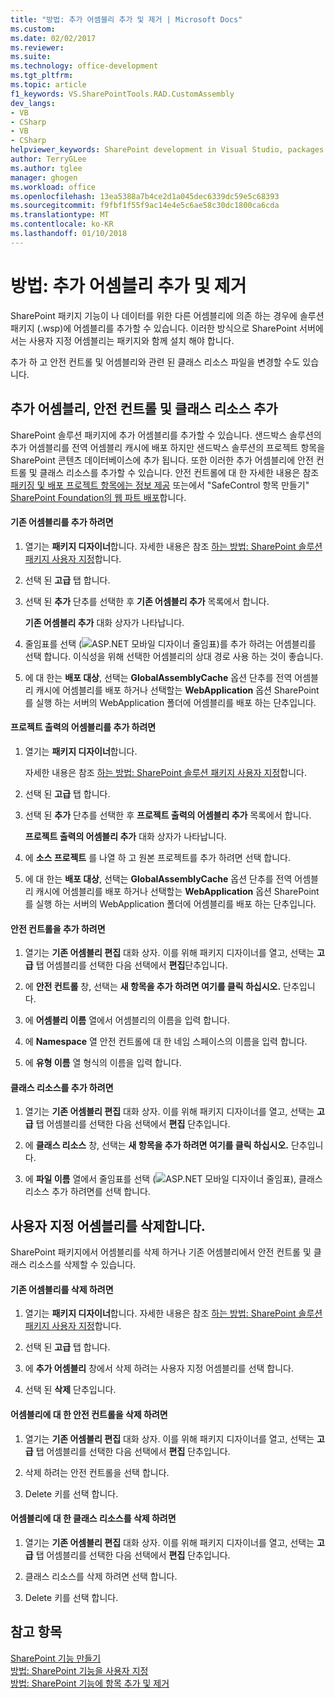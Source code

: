 ```yaml
---
title: "방법: 추가 어셈블리 추가 및 제거 | Microsoft Docs"
ms.custom: 
ms.date: 02/02/2017
ms.reviewer: 
ms.suite: 
ms.technology: office-development
ms.tgt_pltfrm: 
ms.topic: article
f1_keywords: VS.SharePointTools.RAD.CustomAssembly
dev_langs:
- VB
- CSharp
- VB
- CSharp
helpviewer_keywords: SharePoint development in Visual Studio, packages
author: TerryGLee
ms.author: tglee
manager: ghogen
ms.workload: office
ms.openlocfilehash: 13ea5388a7b4ce2d1a045dec6339dc59e5c68393
ms.sourcegitcommit: f9fbf1f55f9ac14e4e5c6ae58c30dc1800ca6cda
ms.translationtype: MT
ms.contentlocale: ko-KR
ms.lasthandoff: 01/10/2018
---
```

# <a name="how-to-add-and-remove-additional-assemblies"></a>방법: 추가 어셈블리 추가 및 제거
  SharePoint 패키지 기능이 나 데이터를 위한 다른 어셈블리에 의존 하는 경우에 솔루션 패키지 (.wsp)에 어셈블리를 추가할 수 있습니다. 이러한 방식으로 SharePoint 서버에서는 사용자 지정 어셈블리는 패키지와 함께 설치 해야 합니다.  
  
 추가 하 고 안전 컨트롤 및 어셈블리와 관련 된 클래스 리소스 파일을 변경할 수도 있습니다.  
  
## <a name="adding-additional-assemblies-safe-controls-and-class-resources"></a>추가 어셈블리, 안전 컨트롤 및 클래스 리소스 추가  
 SharePoint 솔루션 패키지에 추가 어셈블리를 추가할 수 있습니다. 샌드박스 솔루션의 추가 어셈블리를 전역 어셈블리 캐시에 배포 하지만 샌드박스 솔루션의 프로젝트 항목을 SharePoint 콘텐츠 데이터베이스에 추가 됩니다. 또한 이러한 추가 어셈블리에 안전 컨트롤 및 클래스 리소스를 추가할 수 있습니다. 안전 컨트롤에 대 한 자세한 내용은 참조 [패키징 및 배포 프로젝트 항목에는 정보 제공](../sharepoint/providing-packaging-and-deployment-information-in-project-items.md) 또는에서 "SafeControl 항목 만들기" [SharePoint Foundation의 웹 파트 배포](http://go.microsoft.com/fwlink/?LinkId=245505)합니다.  
  
#### <a name="to-add-an-existing-assembly"></a>기존 어셈블리를 추가 하려면  
  
1.  열기는 **패키지 디자이너**합니다. 자세한 내용은 참조 [하는 방법: SharePoint 솔루션 패키지 사용자 지정](../sharepoint/how-to-customize-a-sharepoint-solution-package.md)합니다.  
  
2.  선택 된 **고급** 탭 합니다.  
  
3.  선택 된 **추가** 단추를 선택한 후 **기존 어셈블리 추가** 목록에서 합니다.  
  
     **기존 어셈블리 추가** 대화 상자가 나타납니다.  
  
4.  줄임표를 선택 (![ASP.NET 모바일 디자이너 줄임표](../sharepoint/media/mwellipsis.gif "ASP.NET 모바일 디자이너 줄임표"))를 추가 하려는 어셈블리를 선택 합니다. 이식성을 위해 선택한 어셈블리의 상대 경로 사용 하는 것이 좋습니다.  
  
5.  에 대 한는 **배포 대상**, 선택는 **GlobalAssemblyCache** 옵션 단추를 전역 어셈블리 캐시에 어셈블리를 배포 하거나 선택할는 **WebApplication** 옵션 SharePoint를 실행 하는 서버의 WebApplication 폴더에 어셈블리를 배포 하는 단추입니다.  
  
#### <a name="to-add-an-assembly-from-project-output"></a>프로젝트 출력의 어셈블리를 추가 하려면  
  
1.  열기는 **패키지 디자이너**합니다.  
  
     자세한 내용은 참조 [하는 방법: SharePoint 솔루션 패키지 사용자 지정](../sharepoint/how-to-customize-a-sharepoint-solution-package.md)합니다.  
  
2.  선택 된 **고급** 탭 합니다.  
  
3.  선택 된 **추가** 단추를 선택한 후 **프로젝트 출력의 어셈블리 추가** 목록에서 합니다.  
  
     **프로젝트 출력의 어셈블리 추가** 대화 상자가 나타납니다.  
  
4.  에 **소스 프로젝트** 를 나열 하 고 원본 프로젝트를 추가 하려면 선택 합니다.  
  
5.  에 대 한는 **배포 대상**, 선택는 **GlobalAssemblyCache** 옵션 단추를 전역 어셈블리 캐시에 어셈블리를 배포 하거나 선택할는 **WebApplication** 옵션 SharePoint를 실행 하는 서버의 WebApplication 폴더에 어셈블리를 배포 하는 단추입니다.  
  
#### <a name="to-add-a-safe-control"></a>안전 컨트롤을 추가 하려면  
  
1.  열기는 **기존 어셈블리 편집** 대화 상자. 이를 위해 패키지 디자이너를 열고, 선택는 **고급** 탭 어셈블리를 선택한 다음 선택에서 **편집**단추입니다.  
  
2.  에 **안전 컨트롤** 창, 선택는 **새 항목을 추가 하려면 여기를 클릭 하십시오.** 단추입니다.  
  
3.  에 **어셈블리 이름** 열에서 어셈블리의 이름을 입력 합니다.  
  
4.  에 **Namespace** 열 안전 컨트롤에 대 한 네임 스페이스의 이름을 입력 합니다.  
  
5.  에 **유형 이름** 열 형식의 이름을 입력 합니다.  
  
#### <a name="to-add-a-class-resource"></a>클래스 리소스를 추가 하려면  
  
1.  열기는 **기존 어셈블리 편집** 대화 상자. 이를 위해 패키지 디자이너를 열고, 선택는 **고급** 탭 어셈블리를 선택한 다음 선택에서 **편집** 단추입니다.  
  
2.  에 **클래스 리소스** 창, 선택는 **새 항목을 추가 하려면 여기를 클릭 하십시오.** 단추입니다.  
  
3.  에 **파일 이름** 열에서 줄임표를 선택 (![ASP.NET 모바일 디자이너 줄임표](../sharepoint/media/mwellipsis.gif "ASP.NET 모바일 디자이너 줄임표")), 클래스 리소스 추가 하려면를 선택 합니다.  
  
## <a name="deleting-custom-assemblies"></a>사용자 지정 어셈블리를 삭제합니다.  
 SharePoint 패키지에서 어셈블리를 삭제 하거나 기존 어셈블리에서 안전 컨트롤 및 클래스 리소스를 삭제할 수 있습니다.  
  
#### <a name="to-delete-an-existing-assembly"></a>기존 어셈블리를 삭제 하려면  
  
1.  열기는 **패키지 디자이너**합니다. 자세한 내용은 참조 [하는 방법: SharePoint 솔루션 패키지 사용자 지정](../sharepoint/how-to-customize-a-sharepoint-solution-package.md)합니다.  
  
2.  선택 된 **고급** 탭 합니다.  
  
3.  에 **추가 어셈블리** 창에서 삭제 하려는 사용자 지정 어셈블리를 선택 합니다.  
  
4.  선택 된 **삭제** 단추입니다.  
  
#### <a name="to-delete-a-safe-control-for-an-assembly"></a>어셈블리에 대 한 안전 컨트롤을 삭제 하려면  
  
1.  열기는 **기존 어셈블리 편집** 대화 상자. 이를 위해 패키지 디자이너를 열고, 선택는 **고급** 탭 어셈블리를 선택한 다음 선택에서 **편집** 단추입니다.  
  
2.  삭제 하려는 안전 컨트롤을 선택 합니다.  
  
3.  Delete 키를 선택 합니다.  
  
#### <a name="to-delete-a-class-resource-for-an-assembly"></a>어셈블리에 대 한 클래스 리소스를 삭제 하려면  
  
1.  열기는 **기존 어셈블리 편집** 대화 상자. 이를 위해 패키지 디자이너를 열고, 선택는 **고급** 탭 어셈블리를 선택한 다음 선택에서 **편집** 단추입니다.  
  
2.  클래스 리소스를 삭제 하려면 선택 합니다.  
  
3.  Delete 키를 선택 합니다.  
  
## <a name="see-also"></a>참고 항목  
 [SharePoint 기능 만들기](../sharepoint/creating-sharepoint-features.md)   
 [방법: SharePoint 기능을 사용자 지정](../sharepoint/how-to-customize-a-sharepoint-feature.md)   
 [방법: SharePoint 기능에 항목 추가 및 제거](../sharepoint/how-to-add-and-remove-items-to-sharepoint-features.md)   
  
  